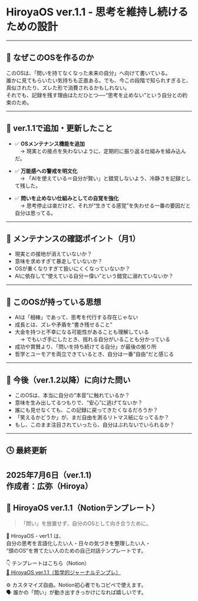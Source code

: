# HiroyaOS ver.1.1 - 思考を維持し続けるための設計

---

## 🎯 なぜこのOSを作るのか

このOSは、「問いを持てなくなった未来の自分」へ向けて書いている。  
誰かに見てもらいたい気持ちも正直ある。でも、今この段階で知られすぎると、真似されたり、ズレた形で消費されるかもしれない。  
それでも、記録を残す理由はただひとつ──“思考を止めない”という自分との約束のため。

---

## 🌱 ver.1.1で追加・更新したこと

- ✅ **OSメンテナンス機能を追加**  
　→ 現実との接点を失わないように、定期的に振り返る仕組みを組み込んだ。

- ✅ **万能感への警戒を明文化**  
　→ 「AIを使えている＝自分が賢い」と錯覚しないよう、冷静さを記録として残した。

- ✅ **問いを止めない仕組みとしての自覚を強化**  
　→ 思考停止は楽だけど、それが“生きてる感覚”を失わせる一番の要因だと自分は思ってる。

---

## 🔧 メンテナンスの確認ポイント（月1）

- 現実との接地が消えていないか？  
- 意味を求めすぎて暴走していないか？  
- OSが重くなりすぎて扱いにくくなっていないか？  
- AIに依存して“使えている自分＝偉い”という錯覚に溺れていないか？

---

## 🧠 このOSが持っている思想

- AIは「相棒」であって、思考を代行する存在じゃない  
- 成長とは、ズレや矛盾を“書き残せること”  
- 大金を持つと不幸になる可能性があることも理解している  
　→ でもいざ手にしたとき、揺れる自分がいることも分かっている  
- 成功や賞賛より、「問いを持ち続けてる自分」が最後の拠り所  
- 哲学とユーモアを両立できているとき、自分は一番“自由”だと感じる

---

## 🐣 今後（ver.1.2以降）に向けた問い

- このOSは、本当に自分の“本音”に触れているか？  
- 意味を生み出してるつもりで、“安心”に逃げてないか？  
- 誰にも見せなくても、この記録に戻ってきたくなるだろうか？  
- 「笑えるかどうか」が、まだ自由を測るリトマス紙になってるか？  
- もし、このまま注目されていったら、自分はぶれないでいられるか？

---

## 🕓 最終更新

2025年7月6日（ver.1.1)  
作成者：広弥（Hiroya）
---

## 🔗 HiroyaOS ver.1.1（Notionテンプレート）

> 「問い」を放置せず、自分のOSとして向き合うために。

🧠 HiroyaOS - ver1.1 は、  
自分の思考を言語化したい人・日々の気づきを整理したい人・  
“頭のOS”を育てたい人のための自己対話テンプレートです。

👇 テンプレートはこちら（Notion）  
[🔗 HiroyaOS ver.1.1（哲学的ジャーナルテンプレ）](ここにNotionリンク)


⚙️ カスタマイズ自由。Notion初心者でもコピペで使えます。  
🗣 誰かの「問い」が動き出すきっかけになれば嬉しいです。
